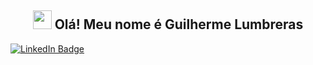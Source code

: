 <h2 align="center"><img src = "https://raw.githubusercontent.com/MartinHeinz/MartinHeinz/master/wave.gif" width = 30px> Olá! Meu nome é Guilherme Lumbreras</h2>

<a href="https://linkedin.com/in/guilherme-lumbreras"><img src="https://img.shields.io/badge/-Guilherme%20Lumbreras%20-blue?style=plastic&amp;labelColor=blue&amp;logo=LinkedIn&amp;link=https://linkedin.com/in/guilherme-lumbreras" alt="LinkedIn Badge"></a> 
